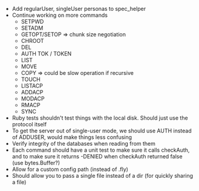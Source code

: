 - Add regularUser, singleUser personas to spec_helper
- Continue working on more commands
    - SETPWD
    - SETADM
    - GETOPT/SETOP => chunk size negotiation
    - CHROOT
    - DEL
    - AUTH TOK / TOKEN
    - LIST
    - MOVE
    - COPY => could be slow operation if recursive
    - TOUCH
    - LISTACP
    - ADDACP
    - MODACP
    - RMACP
    - SYNC
- Ruby tests shouldn't test things with the local disk. Should just use the protocol itself
- To get the server out of single-user mode, we should use AUTH instead of ADDUSER, would make things less confusing
- Verify integrity of the databases when reading from them
- Each command should have a unit test to make sure it calls checkAuth, and to make sure it returns -DENIED when checkAuth returned false (use bytes.Buffer?)
- Allow for a custom config path (instead of .fly)
- Should allow you to pass a single file instead of a dir (for quickly sharing a file)
